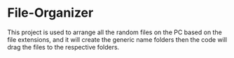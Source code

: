 # File-Organizer
This project is used to arrange all the random files on the PC based on the file extensions, and it will create the generic name folders then the code will drag the files to the respective folders.
